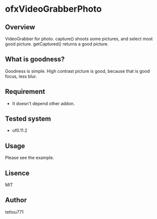 # ofxVideoGrabberPhoto

## Overview

VideoGrabber for photo.
capture() shoots some pictures, and select most good picture.
getCaptured() returns a good picture.

## What is goodness?

Goodness is simple.
High contrast picture is good, because that is good focus, less blur.

## Requirement

- It doesn't depend other addon.

## Tested system

- of0.11.2

## Usage

Please see the example.

## Lisence
MIT

## Author
tettou771
